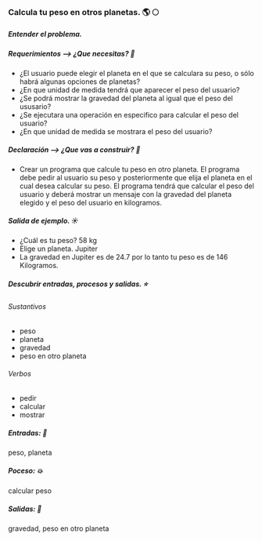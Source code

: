 ### Calcula tu peso en otros planetas. :earth_americas: :full_moon:

##### Entender el problema.
##### Requerimientos --> ¿Que necesitas? :first_quarter_moon_with_face:
* ¿El usuario puede elegir el planeta en el que se   calculara su peso, o sólo habrá algunas opciones de   planetas?
* ¿En que unidad de medida tendrá que aparecer el peso del usuario?
* ¿Se podrá mostrar la gravedad del planeta al igual que el peso del ususario?
* ¿Se ejecutara una operación en especifico para calcular el peso del usuario?
* ¿En que unidad de medida se mostrara el peso del usuario?
##### Declaración --> ¿Que vas a construir? :rocket:
 * Crear un programa que calcule tu peso en otro planeta. El programa debe pedir al usuario su peso y posteriormente que elija el planeta en el cual desea calcular su peso. El programa tendrá que calcular el peso del usuario y deberá mostrar un mensaje con la gravedad del planeta elegido y el peso del usuario en kilogramos.
##### Salida de ejemplo. :sunny:
 * ¿Cuál es tu peso? 58 kg
 * Elige un planeta. Jupiter
 * La gravedad en Jupiter es de 24.7 por lo tanto tu peso es de 146 Kilogramos.
##### Descubrir entradas, procesos y salidas. :star:
  ###### Sustantivos                
  * peso
  * planeta
  * gravedad
  * peso en otro planeta

  ###### Verbos
  * pedir
  * calcular
  * mostrar

 ##### Entradas: :dancer:
 peso, planeta
 ##### Poceso: :boom:
 calcular peso
 ##### Salidas: :runner:
 gravedad, peso en otro planeta
